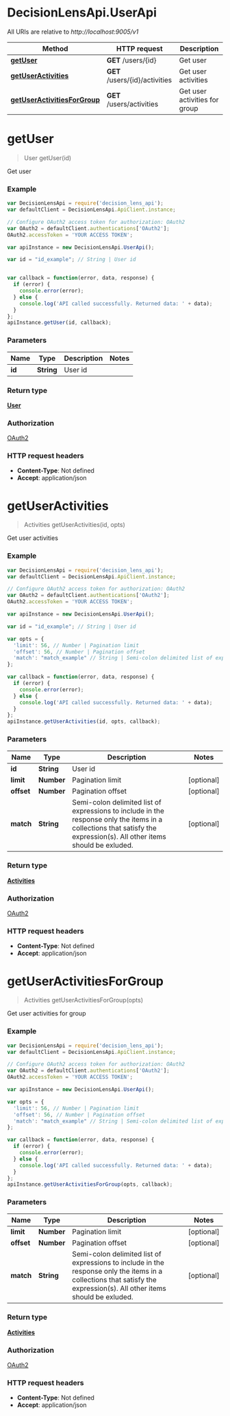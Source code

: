 # DecisionLensApi.UserApi

All URIs are relative to *http://localhost:9005/v1*

Method | HTTP request | Description
------------- | ------------- | -------------
[**getUser**](UserApi.md#getUser) | **GET** /users/{id} | Get user
[**getUserActivities**](UserApi.md#getUserActivities) | **GET** /users/{id}/activities | Get user activities
[**getUserActivitiesForGroup**](UserApi.md#getUserActivitiesForGroup) | **GET** /users/activities | Get user activities for group


<a name="getUser"></a>
# **getUser**
> User getUser(id)

Get user

### Example
```javascript
var DecisionLensApi = require('decision_lens_api');
var defaultClient = DecisionLensApi.ApiClient.instance;

// Configure OAuth2 access token for authorization: OAuth2
var OAuth2 = defaultClient.authentications['OAuth2'];
OAuth2.accessToken = 'YOUR ACCESS TOKEN';

var apiInstance = new DecisionLensApi.UserApi();

var id = "id_example"; // String | User id


var callback = function(error, data, response) {
  if (error) {
    console.error(error);
  } else {
    console.log('API called successfully. Returned data: ' + data);
  }
};
apiInstance.getUser(id, callback);
```

### Parameters

Name | Type | Description  | Notes
------------- | ------------- | ------------- | -------------
 **id** | **String**| User id | 

### Return type

[**User**](User.md)

### Authorization

[OAuth2](../README.md#OAuth2)

### HTTP request headers

 - **Content-Type**: Not defined
 - **Accept**: application/json

<a name="getUserActivities"></a>
# **getUserActivities**
> Activities getUserActivities(id, opts)

Get user activities

### Example
```javascript
var DecisionLensApi = require('decision_lens_api');
var defaultClient = DecisionLensApi.ApiClient.instance;

// Configure OAuth2 access token for authorization: OAuth2
var OAuth2 = defaultClient.authentications['OAuth2'];
OAuth2.accessToken = 'YOUR ACCESS TOKEN';

var apiInstance = new DecisionLensApi.UserApi();

var id = "id_example"; // String | User id

var opts = { 
  'limit': 56, // Number | Pagination limit
  'offset': 56, // Number | Pagination offset
  'match': "match_example" // String | Semi-colon delimited list of expressions to include in the response only the items in a collections that satisfy the expression(s). All other items should be exluded.
};

var callback = function(error, data, response) {
  if (error) {
    console.error(error);
  } else {
    console.log('API called successfully. Returned data: ' + data);
  }
};
apiInstance.getUserActivities(id, opts, callback);
```

### Parameters

Name | Type | Description  | Notes
------------- | ------------- | ------------- | -------------
 **id** | **String**| User id | 
 **limit** | **Number**| Pagination limit | [optional] 
 **offset** | **Number**| Pagination offset | [optional] 
 **match** | **String**| Semi-colon delimited list of expressions to include in the response only the items in a collections that satisfy the expression(s). All other items should be exluded. | [optional] 

### Return type

[**Activities**](Activities.md)

### Authorization

[OAuth2](../README.md#OAuth2)

### HTTP request headers

 - **Content-Type**: Not defined
 - **Accept**: application/json

<a name="getUserActivitiesForGroup"></a>
# **getUserActivitiesForGroup**
> Activities getUserActivitiesForGroup(opts)

Get user activities for group

### Example
```javascript
var DecisionLensApi = require('decision_lens_api');
var defaultClient = DecisionLensApi.ApiClient.instance;

// Configure OAuth2 access token for authorization: OAuth2
var OAuth2 = defaultClient.authentications['OAuth2'];
OAuth2.accessToken = 'YOUR ACCESS TOKEN';

var apiInstance = new DecisionLensApi.UserApi();

var opts = { 
  'limit': 56, // Number | Pagination limit
  'offset': 56, // Number | Pagination offset
  'match': "match_example" // String | Semi-colon delimited list of expressions to include in the response only the items in a collections that satisfy the expression(s). All other items should be exluded.
};

var callback = function(error, data, response) {
  if (error) {
    console.error(error);
  } else {
    console.log('API called successfully. Returned data: ' + data);
  }
};
apiInstance.getUserActivitiesForGroup(opts, callback);
```

### Parameters

Name | Type | Description  | Notes
------------- | ------------- | ------------- | -------------
 **limit** | **Number**| Pagination limit | [optional] 
 **offset** | **Number**| Pagination offset | [optional] 
 **match** | **String**| Semi-colon delimited list of expressions to include in the response only the items in a collections that satisfy the expression(s). All other items should be exluded. | [optional] 

### Return type

[**Activities**](Activities.md)

### Authorization

[OAuth2](../README.md#OAuth2)

### HTTP request headers

 - **Content-Type**: Not defined
 - **Accept**: application/json

